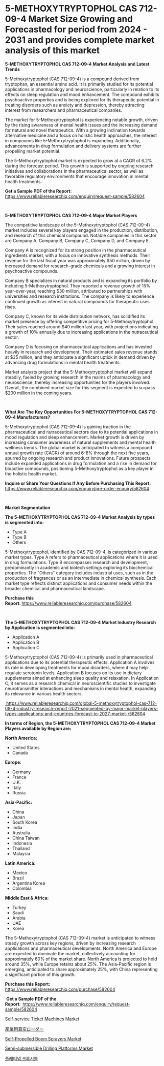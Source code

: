<p><h1>5-METHOXYTRYPTOPHOL CAS 712-09-4 Market Size Growing and Forecasted for period from 2024 - 2031 and provides complete market analysis of this market</h1></p><p><strong>5-METHOXYTRYPTOPHOL CAS 712-09-4 Market Analysis and Latest Trends</strong></p>
<p><p>5-Methoxytryptophol (CAS 712-09-4) is a compound derived from tryptophan, an essential amino acid. It is primarily studied for its potential applications in pharmacology and neuroscience, particularly in relation to its effects on sleep regulation and mood enhancement. The compound exhibits psychoactive properties and is being explored for its therapeutic potential in treating disorders such as anxiety and depression, thereby attracting interest from researchers and pharmaceutical companies.</p><p>The market for 5-Methoxytryptophol is experiencing notable growth, driven by the rising awareness of mental health issues and the increasing demand for natural and novel therapeutics. With a growing inclination towards alternative medicine and a focus on holistic health approaches, the interest in compounds like 5-Methoxytryptophol is expanding. Additionally, advancements in drug formulation and delivery systems are further propelling market potential.</p><p>The 5-Methoxytryptophol market is expected to grow at a CAGR of 6.2% during the forecast period. This growth is supported by ongoing research initiatives and collaborations in the pharmaceutical sector, as well as favorable regulatory environments that encourage innovation in mental health treatments.</p></p>
<p><strong>Get a Sample PDF of the Report:&nbsp;</strong> <a href="https://www.reliableresearchiq.com/enquiry/request-sample/582604?utm_campaign=1102&utm_medium=2&utm_source=Github&utm_content=ia&utm_term=09122024&utm_id=5-methoxytryptophol-cas-712-09-4">https://www.reliableresearchiq.com/enquiry/request-sample/582604</a></p>
<p>&nbsp;</p>
<p><strong>5-METHOXYTRYPTOPHOL CAS 712-09-4 Major Market Players</strong></p>
<p><p>The competitive landscape of the 5-Methoxytryptophol (CAS 712-09-4) market includes several key players engaged in the production, distribution, and research of this chemical compound. Notable companies in this sector are Company A, Company B, Company C, Company D, and Company E.</p><p>Company A is recognized for its strong position in the pharmaceutical ingredients market, with a focus on innovative synthesis methods. Their revenue for the last fiscal year was approximately $50 million, driven by increased demand for research-grade chemicals and a growing interest in psychoactive compounds.</p><p>Company B specializes in natural products and is expanding its portfolio by including 5-Methoxytryptophol. They reported a revenue growth of 15% year-over-year, reaching $30 million, attributed to partnerships with universities and research institutions. The company is likely to experience continued growth as interest in natural compounds for therapeutic uses rises.</p><p>Company C, known for its wide distribution network, has solidified its market presence by offering competitive pricing for 5-Methoxytryptophol. Their sales reached around $40 million last year, with projections indicating a growth of 10% annually due to increasing applications in the nutraceutical sector.</p><p>Company D is focusing on pharmaceutical applications and has invested heavily in research and development. Their estimated sales revenue stands at $35 million, and they anticipate a significant uptick in demand driven by advancing drug formulations in mental health treatments.</p><p>Market analysts project that the 5-Methoxytryptophol market will expand steadily, fueled by growing research in the realms of pharmacology and neuroscience, thereby increasing opportunities for the players involved. Overall, the combined market size for this segment is expected to surpass $200 million in the coming years.</p></p>
<p>&nbsp;</p>
<p><strong>What Are The Key Opportunities For 5-METHOXYTRYPTOPHOL CAS 712-09-4 Manufacturers?</strong></p>
<p><p>5-Methoxytryptophol (CAS 712-09-4) is gaining traction in the pharmaceutical and nutraceutical sectors due to its potential applications in mood regulation and sleep enhancement. Market growth is driven by increasing consumer awareness of natural supplements and mental health wellness trends. The global market is anticipated to witness a compound annual growth rate (CAGR) of around 6-8% through the next five years, spurred by ongoing research and product innovations. Future prospects include expanded applications in drug formulation and a rise in demand for bioactive compounds, positioning 5-Methoxytryptophol as a key player in the holistic health market.</p></p>
<p><strong>Inquire or Share Your Questions If Any Before Purchasing This Report:</strong> <a href="https://www.reliableresearchiq.com/enquiry/pre-order-enquiry/582604?utm_campaign=1102&utm_medium=2&utm_source=Github&utm_content=ia&utm_term=09122024&utm_id=5-methoxytryptophol-cas-712-09-4">https://www.reliableresearchiq.com/enquiry/pre-order-enquiry/582604</a></p>
<p>&nbsp;</p>
<p><strong>Market Segmentation</strong></p>
<p><strong>The 5-METHOXYTRYPTOPHOL CAS 712-09-4 Market Analysis by types is segmented into:</strong></p>
<p><ul><li>Type A</li><li>Type B</li><li>Others</li></ul></p>
<p><p>5-Methoxytryptophol, identified by CAS 712-09-4, is categorized in various market types. Type A refers to pharmaceutical applications where it is used in drug formulations. Type B encompasses research and development, predominantly in academic and biotech settings exploring its biochemical properties. The "Others" category includes industrial uses, such as in the production of fragrances or as an intermediate in chemical synthesis. Each market type reflects distinct applications and consumer needs within the broader chemical and pharmaceutical landscape.</p></p>
<p><strong>Purchase this Report:&nbsp;</strong><a href="https://www.reliableresearchiq.com/purchase/582604?utm_campaign=1102&utm_medium=2&utm_source=Github&utm_content=ia&utm_term=09122024&utm_id=5-methoxytryptophol-cas-712-09-4">https://www.reliableresearchiq.com/purchase/582604</a></p>
<p>&nbsp;</p>
<p><strong>The 5-METHOXYTRYPTOPHOL CAS 712-09-4 Market Industry Research by Application is segmented into:</strong></p>
<p><ul><li>Application A</li><li>Application B</li><li>Application C</li></ul></p>
<p><p>5-Methoxytryptophol (CAS 712-09-4) is primarily used in pharmaceutical applications due to its potential therapeutic effects. Application A involves its role in developing treatments for mood disorders, where it may help regulate serotonin levels. Application B focuses on its use in dietary supplements aimed at enhancing sleep quality and relaxation. In Application C, it serves as a research chemical in neuroscientific studies to investigate neurotransmitter interactions and mechanisms in mental health, expanding its relevance in various health sectors.</p></p>
<p><a href="https://www.reliableresearchiq.com/global-5-methoxytryptophol-cas-712-09-4-industry-research-report-2021-segmented-by-major-market-players-types-applications-and-countries-forecast-to-2027-market-r582604?utm_campaign=1102&utm_medium=2&utm_source=Github&utm_content=ia&utm_term=09122024&utm_id=5-methoxytryptophol-cas-712-09-4">&nbsp;https://www.reliableresearchiq.com/global-5-methoxytryptophol-cas-712-09-4-industry-research-report-2021-segmented-by-major-market-players-types-applications-and-countries-forecast-to-2027-market-r582604</a></p>
<p><strong>In terms of Region, the 5-METHOXYTRYPTOPHOL CAS 712-09-4 Market Players available by Region are:</strong></p>
<p>
    <p> <strong> North America: </strong>
        <ul>
            <li>United States</li>
            <li>Canada</li>
        </ul>
        </p> 
    <p> <strong> Europe: </strong>
        <ul>
            <li>Germany</li>
            <li>France</li>
            <li>U.K.</li>
            <li>Italy</li>
            <li>Russia</li>
        </ul>
        </p> 
    <p> <strong> Asia-Pacific: </strong>
        <ul>
            <li>China</li>
            <li>Japan</li>
            <li>South Korea</li>
            <li>India</li>
            <li>Australia</li>
            <li>China Taiwan</li>
            <li>Indonesia</li>
            <li>Thailand</li>
            <li>Malaysia</li>
        </ul>
        </p> 
    <p> <strong> Latin America: </strong>
        <ul>
            <li>Mexico</li>
            <li>Brazil</li>
            <li>Argentina Korea</li>
            <li>Colombia</li>
        </ul>
        </p> 
    <p> <strong> Middle East & Africa: </strong>
        <ul>
            <li>Turkey</li>
            <li>Saudi</li>
            <li>Arabia</li>
            <li>UAE</li>
            <li>Korea</li>
        </ul>
    </p>
    </p>
<p><p>The 5-Methoxytryptophol (CAS 712-09-4) market is anticipated to witness steady growth across key regions, driven by increasing research applications and pharmaceutical developments. North America and Europe are expected to dominate the market, collectively accounting for approximately 60% of the market share. North America is projected to hold around 35%, while Europe retains about 25%. The Asia-Pacific region is emerging, anticipated to share approximately 25%, with China representing a significant portion of this growth.</p></p>
<p><strong>Purchase this Report: </strong><a href="https://www.reliableresearchiq.com/purchase/582604?utm_campaign=1102&utm_medium=2&utm_source=Github&utm_content=ia&utm_term=09122024&utm_id=5-methoxytryptophol-cas-712-09-4">https://www.reliableresearchiq.com/purchase/582604</a></p>
<p>&nbsp;<strong>Get a Sample PDF of the Report:&nbsp;&nbsp;</strong><a href="https://www.reliableresearchiq.com/enquiry/request-sample/582604?utm_campaign=1102&utm_medium=2&utm_source=Github&utm_content=ia&utm_term=09122024&utm_id=5-methoxytryptophol-cas-712-09-4">https://www.reliableresearchiq.com/enquiry/request-sample/582604</a></p>
<p><strong></strong></p>
<p><p><a href="https://www.linkedin.com/pulse/self-service-ticket-machines-market-assessment-predictive-j3mkc?utm_campaign=1102&utm_medium=2&utm_source=Github&utm_content=ia&utm_term=09122024&utm_id=5-methoxytryptophol-cas-712-09-4">Self-service Ticket Machines Market</a></p><p><a href="https://github.com/mohamedbakry57/Market-Research-Report-List-6/blob/main/811027227332.md?utm_campaign=1102&utm_medium=2&utm_source=Github&utm_content=ia&utm_term=09122024&utm_id=5-methoxytryptophol-cas-712-09-4">産業用真空ローダー</a></p><p><a href="https://www.linkedin.com/pulse/the-sympatico-insight-9odme?utm_campaign=1102&utm_medium=2&utm_source=Github&utm_content=ia&utm_term=09122024&utm_id=5-methoxytryptophol-cas-712-09-4">Self-Propelled Boom Sprayers Market</a></p><p><a href="https://www.linkedin.com/pulse/futur-trend-quest-sl8ue?utm_campaign=1102&utm_medium=2&utm_source=Github&utm_content=ia&utm_term=09122024&utm_id=5-methoxytryptophol-cas-712-09-4">Semi-submersible Drilling Platforms Market</a></p><p><a href="https://github.com/laholand/Market-Research-Report-List-6/blob/main/489223327380.md?utm_campaign=1102&utm_medium=2&utm_source=Github&utm_content=ia&utm_term=09122024&utm_id=5-methoxytryptophol-cas-712-09-4">플래티넘 크루시블</a></p></p>